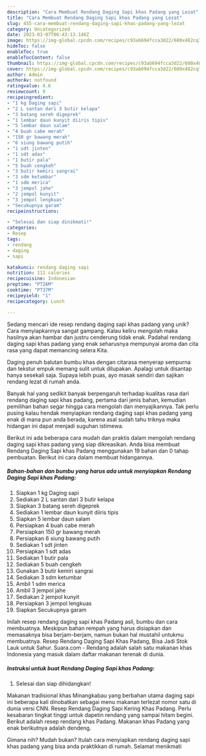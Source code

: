 ```yaml
---
description: "Cara Membuat Rendang Daging Sapi khas Padang yang Lezat"
title: "Cara Membuat Rendang Daging Sapi khas Padang yang Lezat"
slug: 455-cara-membuat-rendang-daging-sapi-khas-padang-yang-lezat
category: Uncategorized
date: 2023-03-07T06:43:13.146Z
image: https://img-global.cpcdn.com/recipes/c93ab694fcca3d22/680x482cq70/rendang-daging-sapi-khas-padang-foto-resep-utama.jpg
hideToc: false
enableToc: true
enableTocContent: false
thumbnail: https://img-global.cpcdn.com/recipes/c93ab694fcca3d22/680x482cq70/rendang-daging-sapi-khas-padang-foto-resep-utama.jpg
cover: https://img-global.cpcdn.com/recipes/c93ab694fcca3d22/680x482cq70/rendang-daging-sapi-khas-padang-foto-resep-utama.jpg
author: Admin
authorAv: notfound
ratingvalue: 4.6
reviewcount: 9
recipeingredient:
- "1 kg Daging sapi"
- "2 L santan dari 3 butir kelapa"
- "3 batang sereh digeprek"
- "1 lembar daun kunyit diiris tipis"
- "5 lembar daun salam"
- "4 buah cabe merah"
- "150 gr bawang merah"
- "6 siung bawang putih"
- "1 sdt jinten"
- "1 sdt adas"
- "1 butir pala"
- "5 buah cengkeh"
- "3 butir kemiri sangrai"
- "3 sdm ketumbar"
- "1 sdm merica"
- "3 jempol jahe"
- "2 jempol kunyit"
- "3 jempol lengkuas"
- "Secukupnya garam"
recipeinstructions:

- "Selesai dan siap dinikmati!"
categories:
- Resep
tags:
- rendang
- daging
- sapi

katakunci: rendang daging sapi 
nutrition: 111 calories
recipecuisine: Indonesian
preptime: "PT26M"
cooktime: "PT37M"
recipeyield: "1"
recipecategory: Lunch

---
```





Sedang mencari ide resep rendang daging sapi khas padang yang unik? Cara menyiapkannya sangat gampang. Kalau keliru mengolah maka hasilnya akan hambar dan justru cenderung tidak enak. Padahal rendang daging sapi khas padang yang enak seharusnya mempunyai aroma dan cita rasa yang dapat memancing selera Kita.





Daging penuh balutan bumbu khas dengan citarasa menyerap sempurna dan tekstur empuk memang sulit untuk dilupakan. Apalagi untuk disantap hanya sesekali saja. Supaya lebih puas, ayo masak sendiri dan sajikan rendang lezat di rumah anda.

Banyak hal yang sedikit banyak berpengaruh terhadap kualitas rasa dari rendang daging sapi khas padang, pertama dari jenis bahan, kemudian pemilihan bahan segar hingga cara mengolah dan menyajikannya. Tak perlu pusing kalau hendak menyiapkan rendang daging sapi khas padang yang enak di mana pun anda berada, karena asal sudah tahu triknya maka hidangan ini dapat menjadi suguhan istimewa.






Berikut ini ada beberapa cara mudah dan praktis dalam mengolah rendang daging sapi khas padang yang siap dikreasikan. Anda bisa membuat Rendang Daging Sapi khas Padang menggunakan 19 bahan dan 0 tahap pembuatan. Berikut ini cara dalam membuat hidangannya.

<!--inarticleads1-->

##### Bahan-bahan dan bumbu yang harus ada untuk menyiapkan Rendang Daging Sapi khas Padang:

1. Siapkan 1 kg Daging sapi
1. Sediakan 2 L santan dari 3 butir kelapa
1. Siapkan 3 batang sereh digeprek
1. Sediakan 1 lembar daun kunyit diiris tipis
1. Siapkan 5 lembar daun salam
1. Persiapkan 4 buah cabe merah
1. Persiapkan 150 gr bawang merah
1. Persiapkan 6 siung bawang putih
1. Sediakan 1 sdt jinten
1. Persiapkan 1 sdt adas
1. Sediakan 1 butir pala
1. Sediakan 5 buah cengkeh
1. Gunakan 3 butir kemiri sangrai
1. Sediakan 3 sdm ketumbar
1. Ambil 1 sdm merica
1. Ambil 3 jempol jahe
1. Sediakan 2 jempol kunyit
1. Persiapkan 3 jempol lengkuas
1. Siapkan Secukupnya garam


Inilah resep rendang daging sapi khas Padang asli, bumbu dan cara membuatnya. Meskipun bahan rempah yang harus disiapkan dan memasaknya bisa berjam-berjam, namun bukan hal mustahil untukmu membuatnya. Resep Rendang Daging Sapi Khas Padang, Bisa Jadi Stok Lauk untuk Sahur. Suara.com - Rendang adalah salah satu makanan khas Indonesia yang masuk dalam daftar makanan terenak di dunia. 

<!--inarticleads2-->

##### Instruksi untuk buat Rendang Daging Sapi khas Padang:


1. Selesai dan siap dihidangkan!

Makanan tradisional khas Minangkabau yang berbahan utama daging sapi ini beberapa kali dinobatkan sebagai menu makanan terlezat nomor satu di dunia versi CNN. Resep Rendang Daging Sapi Kering Khas Padang. Perlu kesabaran tingkat tinggi untuk dapetin rendang yang sampai hitam begini. Berikut adalah resep rendang khas Padang. Makanan khas Padang yang enak berikutnya adalah dendeng. 

Gimana nih? Mudah bukan? Itulah cara menyiapkan rendang daging sapi khas padang yang bisa anda praktikkan di rumah. Selamat menikmati

